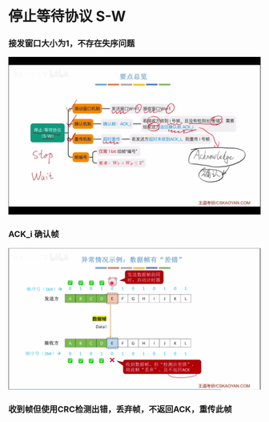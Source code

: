 

# 停止等待协议 S-W

### 接发窗口大小为1，不存在失序问题
![输入图片说明](/imgs/2025-07-24/0JLZ47TZz7dYHM5Q.png)
### ACK_i 确认帧
![输入图片说明](/imgs/2025-07-24/nezqI3iyKkN4OWub.png)
### 收到帧但使用CRC检测出错，丢弃帧，不返回ACK，重传此帧
<!--stackedit_data:
eyJoaXN0b3J5IjpbMjExOTUwMjI3OV19
-->